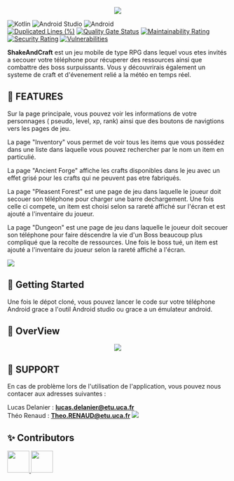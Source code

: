  
  
<p align="center">
  <img src="https://codefirst.iut.uca.fr/git/lucas.delanier/ShakeAndCraft/raw/branch/master/Documentations/banner-shakeandcraft.png"  />
</p>

![Kotlin](https://img.shields.io/badge/Kotlin-7F52FF.svg?style=for-the-badge&logo=Kotlin&logoColor=white)
![Android Studio](https://img.shields.io/badge/Android%20Studio-3DDC84.svg?style=for-the-badge&logo=Android-Studio&logoColor=white)
![Android](https://img.shields.io/badge/Android-3DDC84.svg?style=for-the-badge&logo=Android&logoColor=white)</br>
[![Duplicated Lines (%)](https://codefirst.iut.uca.fr/sonar/api/project_badges/measure?project=ShakeAndCraft&metric=duplicated_lines_density&token=bb717076471bf71ba25b805c0b6ad18e4ae5c047)](https://codefirst.iut.uca.fr/sonar/dashboard?id=ShakeAndCraft)
[![Quality Gate Status](https://codefirst.iut.uca.fr/sonar/api/project_badges/measure?project=ShakeAndCraft&metric=alert_status&token=bb717076471bf71ba25b805c0b6ad18e4ae5c047)](https://codefirst.iut.uca.fr/sonar/dashboard?id=ShakeAndCraft)
[![Maintainability Rating](https://codefirst.iut.uca.fr/sonar/api/project_badges/measure?project=ShakeAndCraft&metric=sqale_rating&token=bb717076471bf71ba25b805c0b6ad18e4ae5c047)](https://codefirst.iut.uca.fr/sonar/dashboard?id=ShakeAndCraft)
[![Security Rating](https://codefirst.iut.uca.fr/sonar/api/project_badges/measure?project=ShakeAndCraft&metric=security_rating&token=bb717076471bf71ba25b805c0b6ad18e4ae5c047)](https://codefirst.iut.uca.fr/sonar/dashboard?id=ShakeAndCraft)
[![Vulnerabilities](https://codefirst.iut.uca.fr/sonar/api/project_badges/measure?project=ShakeAndCraft&metric=vulnerabilities&token=bb717076471bf71ba25b805c0b6ad18e4ae5c047)](https://codefirst.iut.uca.fr/sonar/dashboard?id=ShakeAndCraft)


**ShakeAndCraft** est un jeu mobile de type RPG dans lequel vous etes invités a secouer votre téléphone pour récuperer des ressources ainsi que combattre des boss surpuissants. Vous y découvrirais également un systeme de craft et d'évenement relié a la météo en temps réel.

## :floppy_disk: FEATURES

Sur la page principale, vous pouvez voir les informations de votre personnages ( pseudo, level, xp, rank) ainsi que des boutons de navigtions vers les pages de jeu.

La page "Inventory" vous permet de voir tous les items que vous possédez dans une liste dans laquelle vous pouvez rechercher par le nom un item en particulié.

La page "Ancient Forge" affiche les crafts disponibles dans le jeu avec un effet grisé pour les crafts qui ne peuvent pas etre fabriqués.

La page "Pleasent Forest" est une page de jeu dans laquelle le joueur doit secouer son téléphone pour charger une barre dechargement. Une fois celle ci compete, un item est choisi selon sa rareté affiché sur l'écran et est ajouté a l'inventaire du joueur. 

La page "Dungeon" est une page de jeu dans laquelle le joueur doit secouer son téléphone pour faire déscendre la vie d'un Boss beaucoup plus compliqué que la recolte de ressources. Une fois le boss tué, un item est ajouté a l'inventaire du joueur selon la rareté affiché a l'écran. 

![](https://raw.githubusercontent.com/andreasbm/readme/master/assets/lines/rainbow.png)

## :dizzy: Getting Started

Une fois le dépot cloné, vous pouvez lancer le code sur votre téléphone Android grace a l'outil Android studio ou grace a un émulateur android.



## :gift: OverView

<p align="center">
  <img src="https://codefirst.iut.uca.fr/git/lucas.delanier/ShakeAndCraft/raw/branch/master/Documentations/overview-shakeandcraft.png"  />
</p>

## :wrench: SUPPORT
En cas de problème lors de l'utilisation de l'application, vous pouvez nous contacer aux adresses suivantes :


Lucas Delanier : **lucas.delanier@etu.uca.fr** </br>
Théo Renaud : **Theo.RENAUD@etu.uca.fr**
![](https://raw.githubusercontent.com/andreasbm/readme/master/assets/lines/rainbow.png)

## ✨ Contributors 

<a href = "https://codefirst.iut.uca.fr/git/lucas.delanier">
<img src ="https://codefirst.iut.uca.fr/git/avatars/6a3835d734392fccff3949f7c82a63b9?size=870" height="50px">
</a>
<a href = "https://codefirst.iut.uca.fr/git/theo.renaud">
<img src ="https://codefirst.iut.uca.fr/git/avatars/af9299d66a9a0bf7be17f8dc156f67b9?size=870" height="50px">
</a>






                                                        